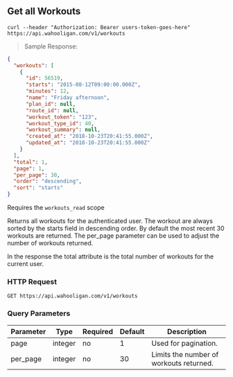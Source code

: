 ## Get all Workouts

```shell
curl --header "Authorization: Bearer users-token-goes-here" https://api.wahooligan.com/v1/workouts
```

> Sample Response:

```json
{
  "workouts": [
    {
      "id": 56519,
      "starts": "2015-08-12T09:00:00.000Z",
      "minutes": 12,
      "name": "Friday afternoon",
      "plan_id": null,
      "route_id": null,
      "workout_token": "123",
      "workout_type_id": 40,
      "workout_summary": null,
      "created_at": "2018-10-23T20:41:55.000Z",
      "updated_at": "2018-10-23T20:41:55.000Z"
    }
  ],
  "total": 1,
  "page": 1,
  "per_page": 30,
  "order": "descending",
  "sort": "starts"
}
```

Requires the `workouts_read` scope

Returns all workouts for the authenticated user. The workout are always sorted by the starts field in descending order. By default the most recent 30 workouts are returned.  The per_page parameter can be used to adjust the number of workouts returned.

In the response the total attribute is the total number of workouts for the current user.


### HTTP Request

`GET https://api.wahooligan.com/v1/workouts`

### Query Parameters

Parameter | Type    | Required | Default | Description
--------- | ----    | -------- | ------- | -----------
page      | integer | no       | 1       | Used for pagination.
per_page  | integer | no       | 30      | Limits the number of workouts returned.
